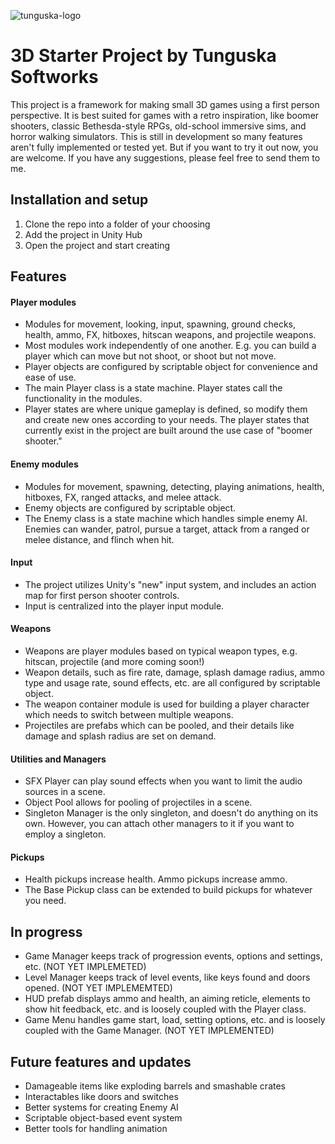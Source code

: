 ![tunguska-logo](https://github.com/fred-rock/3DProjectStarter/assets/4206210/b875326f-bb57-4082-8517-da5b68596f41)
# 3D Starter Project by Tunguska Softworks 
This project is a framework for making small 3D games using a first person perspective. It is best suited for games with a retro inspiration, like boomer shooters, classic Bethesda-style RPGs, old-school immersive sims, and horror walking simulators. This is still in development so many features aren't fully implemented or tested yet. But if you want to try it out now, you are welcome. If you have any suggestions, please feel free to send them to me.

## Installation and setup
1. Clone the repo into a folder of your choosing
2. Add the project in Unity Hub
3. Open the project and start creating

## Features
#### Player modules
* Modules for movement, looking, input, spawning, ground checks, health, ammo, FX, hitboxes, hitscan weapons, and projectile weapons.
* Most modules work independently of one another. E.g. you can build a player which can move but not shoot, or shoot but not move.
* Player objects are configured by scriptable object for convenience and ease of use.
* The main Player class is a state machine. Player states call the functionality in the modules.
* Player states are where unique gameplay is defined, so modify them and create new ones according to your needs. The player states that currently exist in the project are built around the use case of "boomer shooter."

#### Enemy modules
* Modules for movement, spawning, detecting, playing animations, health, hitboxes, FX, ranged attacks, and melee attack.
* Enemy objects are configured by scriptable object.
* The Enemy class is a state machine which handles simple enemy AI. Enemies can wander, patrol, pursue a target, attack from a ranged or melee distance, and flinch when hit.

#### Input
* The project utilizes Unity's "new" input system, and includes an action map for first person shooter controls.
* Input is centralized into the player input module.

#### Weapons
* Weapons are player modules based on typical weapon types, e.g. hitscan, projectile (and more coming soon!)
* Weapon details, such as fire rate, damage, splash damage radius, ammo type and usage rate, sound effects, etc. are all configured by scriptable object.
* The weapon container module is used for building a player character which needs to switch between multiple weapons.
* Projectiles are prefabs which can be pooled, and their details like damage and splash radius are set on demand.

#### Utilities and Managers
* SFX Player can play sound effects when you want to limit the audio sources in a scene.
* Object Pool allows for pooling of projectiles in a scene.
* Singleton Manager is the only singleton, and doesn't do anything on its own. However, you can attach other managers to it if you want to employ a singleton.

#### Pickups
* Health pickups increase health. Ammo pickups increase ammo.
* The Base Pickup class can be extended to build pickups for whatever you need.

## In progress
* Game Manager keeps track of progression events, options and settings, etc. (NOT YET IMPLEMETED)
* Level Manager keeps track of level events, like keys found and doors opened. (NOT YET IMPLEMEMTED)
* HUD prefab displays ammo and health, an aiming reticle, elements to show hit feedback, etc. and is loosely coupled with the Player class.
* Game Menu handles game start, load, setting options, etc. and is loosely coupled with the Game Manager. (NOT YET IMPLEMENTED)

## Future features and updates
* Damageable items like exploding barrels and smashable crates
* Interactables like doors and switches
* Better systems for creating Enemy AI
* Scriptable object-based event system
* Better tools for handling animation
